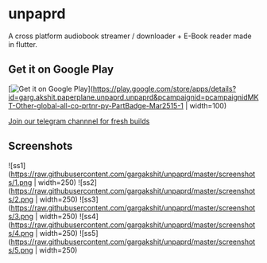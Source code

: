 # unpaprd

A cross platform audiobook streamer / downloader + E-Book reader made in flutter.

## Get it on Google Play

[![Get it on Google Play](https://play.google.com/intl/en_us/badges/static/images/badges/en_badge_web_generic.png)](https://play.google.com/store/apps/details?id=garg.akshit.paperplane.unpaprd.unpaprd&pcampaignid=pcampaignidMKT-Other-global-all-co-prtnr-py-PartBadge-Mar2515-1 | width=100)

[Join our telegram channnel for fresh builds](https://t.me/unpaprd_ci)

## Screenshots

![ss1](https://raw.githubusercontent.com/gargakshit/unpaprd/master/screenshots/1.png | width=250)
![ss2](https://raw.githubusercontent.com/gargakshit/unpaprd/master/screenshots/2.png | width=250)
![ss3](https://raw.githubusercontent.com/gargakshit/unpaprd/master/screenshots/3.png | width=250)
![ss4](https://raw.githubusercontent.com/gargakshit/unpaprd/master/screenshots/4.png | width=250)
![ss5](https://raw.githubusercontent.com/gargakshit/unpaprd/master/screenshots/5.png | width=250)
